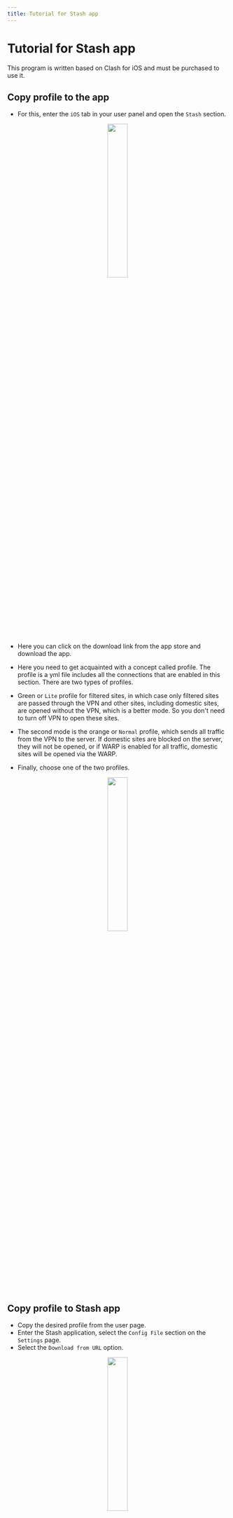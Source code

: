```yaml
---
title: Tutorial for Stash app
---
```


<div dir="ltr" markdown="1">

# Tutorial for Stash app
This program is written based on Clash for iOS and must be purchased to use it.

## Copy profile to the app
- For this, enter the `iOS` tab in your user panel and open the `Stash` section.

<div align=center markdown=1>
<img width=30% src="https://github.com/hiddify/hiddify-config/assets/125398461/51f5dfdc-102f-4057-8c0b-33b123d6108b" />
</div>



- Here you can click on the download link from the app store and download the app.

- Here you need to get acquainted with a concept called profile. The profile is a yml file includes all the connections that are enabled in this section. There are two types of profiles.
- Green or `Lite` profile for filtered sites, in which case only filtered sites are passed through the VPN and other sites, including domestic sites, are opened without the VPN, which is a better mode. So you don't need to turn off VPN to open these sites.

- The second mode is the orange or `Normal` profile, which sends all traffic from the VPN to the server. If domestic sites are blocked on the server, they will not be opened, or if WARP is enabled for all traffic, domestic sites will be opened via the WARP.
- Finally, choose one of the two profiles.

<div align=center markdown=1>
<img width=30% src="https://github.com/hiddify/hiddify-config/assets/125398461/8f93711d-27ec-473c-a1d9-928ee3656abd" />
</div>



## Copy profile to Stash app
- Copy the desired profile from the user page.
- Enter the Stash application, select the `Config File` section on the `Settings` page.
- Select the `Download from URL` option.

<div align=center markdown=1>
<img width=30% src="https://github.com/hiddify/hiddify-config/assets/125398461/ffbbd7a4-96aa-4331-9987-09f13f46edc8" />
</div>

- Enter the copied link and click `Download`. By doing this, the desired profile will be added to the program.

<div align=center markdown=1>
<img width=30% src="https://github.com/hiddify/hiddify-config/assets/125398461/84e1e1da-2d09-4b59-ac88-91412746e4ee" />
</div>


## Add profile via QR code
- Click on your desired profile from the user page until the QR code appears.
- Enter the Stash application, select the `Config File` section on the `Settings` page.
- Select `Download from QRcode` option.

<div align=center markdown=1>
<img width=30% src="https://github.com/hiddify/hiddify-config/assets/125398461/02ca1ecf-3552-4c8e-9a2f-625be8c8b7ac" />
</div>

- Scan the desired QR code to add the profile to the program.


## Policy menu
In this menu, the policies or the configs in the profiles imported to the program are restored and displayed.

<div align=center markdown=1>
<img width=30% src="https://github.com/hiddify/hiddify-config/assets/125398461/7fd169ea-18b4-4f7f-85b4-ee2073b8c25f" />
</div>


#### Proxy mode
In this case, a special proxy is used, and you can choose the proxy you want. This mode is used for `outbound` in `Global mode`, which is explained below.

#### Automatic mode
In this case, the app automatically connects to the best tested configuration, which is related to the `Rule mode` in `Outbound`.

#### Sequential mode
In this case, the software chooses from different configurations in order. That is, it periodically connects one of the configs. This mode causes asynchronous load distribution, but it is different from the load balance mode, which uses configs simultaneously. This is related to `Rule mode` in `Outbound`.

#### Auto mode
It is related to automatic config selection mode.

#### Load-Balance mode
In this case, it is possible to use several connections at the same time, which spreads the load on several connections and can be useful for times when the IP is dirty and individual connections do not work well. This is also related to `Rule mode` in `Outbound`.

#### Connection test
To do this, click on the lightning icon to test the connection.

<div align=center markdown=1>
<img width=30% src="https://github.com/hiddify/hiddify-config/assets/125398461/7bdb1519-7179-4c6e-a6e9-ee00c3bc06db" />
</div>

## Update imported profiles
For this, enter `Config File` from the `Settings` menu and hold your finger on one of the profiles. In the menu that appears, click `Update Now`.

<div align=center markdown=1>
<img width=30% src="https://github.com/hiddify/hiddify-config/assets/125398461/3ecb0ab1-40b9-40e5-8f93-5a37f9b0a1dd" />
</div>

## Automatic update for imported profiles
- For this, select `More Settings` option in `Settings`.

<div align=center markdown=1>
<img width=30% src="https://github.com/hiddify/hiddify-config/assets/125398461/ab8222a0-b24b-487b-bb62-4c5509d27806" />
</div>


- In the `CONFIG FILE` section of the `Update Interval` field, you can specify the time between automatic updates.
- By activating `Auto Update`, this feature is activated.
- Also, profiles are updated every time you open the Stash app.

## Select the mode in the Outbound section
On the `Home` page of the app and in the `Outbound` section, you can choose three modes.

<div align=center markdown=1>
<img width=30% src="https://github.com/hiddify/hiddify-config/assets/125398461/51b861c7-2e12-4541-a214-84311270cb8d" />
</div>



#### Rule mode

which uses the policies based on the roles in the profile, that is, if, for example, the Lite profile is in use, using this mode, traffic from domestic sites will not automatically pass through the VPN.

#### Global mode
It is a mode where the roles are no longer executed and you can select one of the configs in the `Policy` menu on the `Proxy mode` so that all the traffic of your phone connects via that config. This mode is useful when you want to use a specific config.

#### Direct mode
In this case, the traffic is not passed through the VPN, it is as if you have turned off the VPN.


## On Demand feature
To use, enter `On Demand` in `Settings`.

<div align=center markdown=1>
<img width=30% src="https://github.com/hiddify/hiddify-config/assets/125398461/0854f4f3-3628-41a3-a8b4-3a3a08474370" />
</div>


#### Always On

If you enable this option, your filter will always be active.


#### On Demand

If you enable this option, the filter breaker will be active only when the phone screen is not locked and will be turned off at other times.


## Troubleshooting connections

If you need to check more details of the connections, you can enter the `Network Diagnosis` section in the `Utilities` menu. Here, the log is displayed for all connections, which can be useful for troubleshooting. This section contains several subsections that are useful, including `Connectivity` and `Proxy`.

<div align=center markdown=1>
<img width=30% src="https://github.com/hiddify/hiddify-config/assets/125398461/3685baf2-5d0f-4305-a151-12bcc761ab23" />
</div>
